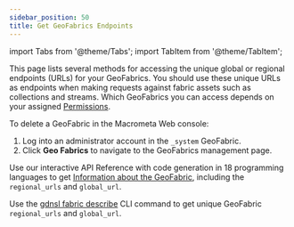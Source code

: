 ```yaml
---
sidebar_position: 50
title: Get GeoFabrics Endpoints
---
```


import Tabs from '@theme/Tabs';
import TabItem from '@theme/TabItem';

This page lists several methods for accessing the unique global or regional endpoints (URLs) for your GeoFabrics. You should use these unique URLs as endpoints when making requests against fabric assets such as collections and streams. Which GeoFabrics you can access depends on your assigned [Permissions](../account-management/permissions/index.md).

<Tabs groupId="operating-systems">
<TabItem value="console" label="Web Console">

To delete a GeoFabric in the Macrometa Web console:

1. Log into an administrator account in the `_system` GeoFabric.
2. Click **Geo Fabrics** to navigate to the GeoFabrics management page.


</TabItem>
<TabItem value="api" label="REST API">

Use our interactive API Reference with code generation in 18 programming languages to get [Information about the GeoFabric](https://macrometa.com/docs/api#/operations/InformationOfTheGeo-fabric), including the `regional_urls` and `global_url`.

</TabItem>
<TabItem value="cli" label="CLI">

Use the [gdnsl fabric describe](../cli/fabrics-cli.md#gdnsl-fabric-describe) CLI command to get unique GeoFabric `regional_urls` and `global_url`.

</TabItem>
</Tabs>

